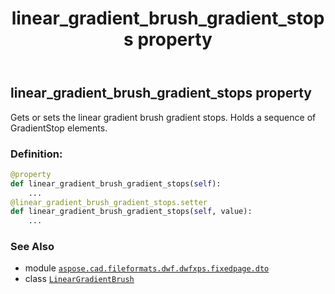 ﻿---
title: linear_gradient_brush_gradient_stops property
second_title: Aspose.CAD for Python via .NET API References
description: 
type: docs
weight: 50
url: /python-net/aspose.cad.fileformats.dwf.dwfxps.fixedpage.dto/lineargradientbrush/linear_gradient_brush_gradient_stops/
is_root: false
---

## linear_gradient_brush_gradient_stops property


Gets or sets the linear gradient brush gradient stops.
Holds a sequence of GradientStop elements.
### Definition:
```python
@property
def linear_gradient_brush_gradient_stops(self):
    ...
@linear_gradient_brush_gradient_stops.setter
def linear_gradient_brush_gradient_stops(self, value):
    ...
```

### See Also
* module [`aspose.cad.fileformats.dwf.dwfxps.fixedpage.dto`](../../)
* class [`LinearGradientBrush`](/cad/python-net/aspose.cad.fileformats.dwf.dwfxps.fixedpage.dto/lineargradientbrush)

